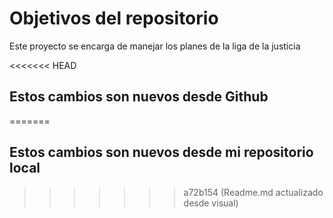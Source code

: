 # Objetivos del repositorio

Este proyecto se encarga de manejar los planes de la liga de la justicia


<<<<<<< HEAD
## Estos cambios son nuevos desde Github
=======
## Estos cambios son nuevos desde mi repositorio local
>>>>>>> a72b154 (Readme.md actualizado desde visual)
